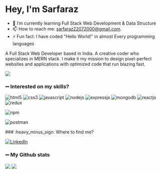 <h1>Hey, I'm Sarfaraz</h1>



<!-- **sarfaraz0730/sarfaraz0730** is a ✨ _special_ ✨ repository because its `README.md` (this file) appears on your GitHub profile.
Here are some ideas to get you started: -->

- 🌱 I’m currently learning Full Stack Web Development & Data Structure
- 📫 How to reach me: sarfaraz22072000@gmail.com.
- ⚡ Fun fact: I have coded "Hello World!" in almost Every programming languages


A Full Stack Web Developer based in India. A creative coder who specializes in MERN stack. I make it my mission to design pixel-perfect websites and applications with optimized code that run blazing fast.


<img src="https://badges.pufler.dev/Commits/yearly/Sarfaraz0730" />

### :heavy_minus_sign: Interested on my skills?
<p>
<a><img src="https://img.shields.io/badge/HTML5-E34F26?style=for-the-badge&logo=html5&logoColor=white" alt="html5"/></a>
<a><img src="https://img.shields.io/badge/CSS3-1572B6?style=for-the-badge&logo=css3&logoColor=white" alt="css3"/> </a>
<a><img src="https://img.shields.io/badge/JavaScript-323330?style=for-the-badge&logo=javascript&logoColor=F7DF1E" alt="javascript"/></a>
<a><img src="https://img.shields.io/badge/Node.js-339933?style=for-the-badge&logo=nodedotjs&logoColor=white" alt="nodejs" /></a>
<a><img src="https://img.shields.io/badge/Express.js-000000?style=for-the-badge&logo=express&logoColor=white" alt="expressjs"/></a>
<a><img src="https://img.shields.io/badge/MongoDB-4EA94B?style=for-the-badge&logo=mongodb&logoColor=white" alt="mongodb"/></a>
<a><img src="https://img.shields.io/badge/React-20232A?style=for-the-badge&logo=react&logoColor=61DAFB" alt="reactjs" /></a>
<a><img src="https://img.shields.io/badge/Redux-593D88?style=for-the-badge&logo=redux&logoColor=white" alt="redux" /></a>

<a><img src="https://img.shields.io/badge/npm-CB3837?style=for-the-badge&logo=npm&logoColor=white" alt="npm"/></a>

<a><img src="https://img.shields.io/badge/Postman-FF6C37?style=for-the-badge&logo=Postman&logoColor=white" alt="postman"/></a>



 


</p>
### :heavy_minus_sign: Where to find me?
<p> <a href="https://www.linkedin.com/in/sarfaraz-sheikh-5622561a7/" target="_blank">
    <img alt="LinkedIn" src="https://img.shields.io/badge/linkedin-%230077B5.svg?&style=for-the-badge&logo=linkedin&logoColor=white" /></a> 
    <!-- <a href="https://medium.com/@taherahmed.sj.95" target="_blank"> -->
<!--         
        <img alt="Medium" src="https://img.shields.io/badge/medium-%2312100E.svg?&style=for-the-badge&logo=medium&logoColor=white" /> -->
    </a>
</p>

### :heavy_minus_sign: My Github stats
<p>

<img align="center" src="https://github-readme-stats.vercel.app/api?username=Sarfaraz0730&count_private=true&show_icons=trueline_height=21&bg_color=0,EC6C6C,FFD479,FFFC79,73FA79&theme=graywhite">	
<img align="center" src="https://github-readme-streak-stats.herokuapp.com/?user=Sarfaraz0730&theme=dracula">
</p>


